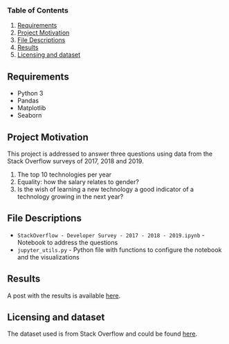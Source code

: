 ### Table of Contents

1. [Requirements](#requirements)
2. [Project Motivation](#motivation)
3. [File Descriptions](#files)
4. [Results](#results)
5. [Licensing and dataset](#licensing-data)

## Requirements <a name="requirements"></a>

- Python 3
- Pandas
- Matplotlib
- Seaborn

## Project Motivation<a name="motivation"></a>

This project is addressed to answer three questions using data from the Stack Overflow surveys of 2017, 2018 and 2019.

1. The top 10 technologies per year
2. Equality: how the salary relates to gender?
3. Is the wish of learning a new technology a good indicator of a technology growing in the next year?

## File Descriptions <a name="files"></a>


- `StackOverflow - Developer Survey - 2017 - 2018 - 2019.ipynb` - Notebook to address the questions
- `jupyter_utils.py` - Python file with functions to configure the notebook and the visualizations

## Results<a name="results"></a>

A post with the results is available [here](https://medium.com/@brunowdev/what-we-could-learn-about-technology-based-on-stack-overflow-developer-survey-da40583a47d3?sk=245ec8577310763288b267199c4d4f07).

## Licensing and dataset<a name="licensing-data"></a>

The dataset used is from Stack Overflow and could be found [here](https://insights.stackoverflow.com/survey).


